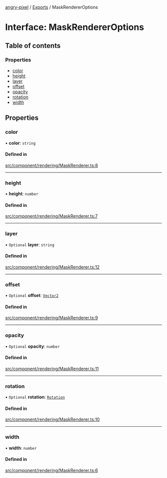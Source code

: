 [angry-pixel](../README.md) / [Exports](../modules.md) / MaskRendererOptions

# Interface: MaskRendererOptions

## Table of contents

### Properties

- [color](MaskRendererOptions.md#color)
- [height](MaskRendererOptions.md#height)
- [layer](MaskRendererOptions.md#layer)
- [offset](MaskRendererOptions.md#offset)
- [opacity](MaskRendererOptions.md#opacity)
- [rotation](MaskRendererOptions.md#rotation)
- [width](MaskRendererOptions.md#width)

## Properties

### color

• **color**: `string`

#### Defined in

[src/component/rendering/MaskRenderer.ts:8](https://github.com/angry-pixel-studio/angry-pixel-engine/blob/6176278/src/component/rendering/MaskRenderer.ts#L8)

___

### height

• **height**: `number`

#### Defined in

[src/component/rendering/MaskRenderer.ts:7](https://github.com/angry-pixel-studio/angry-pixel-engine/blob/6176278/src/component/rendering/MaskRenderer.ts#L7)

___

### layer

• `Optional` **layer**: `string`

#### Defined in

[src/component/rendering/MaskRenderer.ts:12](https://github.com/angry-pixel-studio/angry-pixel-engine/blob/6176278/src/component/rendering/MaskRenderer.ts#L12)

___

### offset

• `Optional` **offset**: [`Vector2`](../classes/Vector2.md)

#### Defined in

[src/component/rendering/MaskRenderer.ts:9](https://github.com/angry-pixel-studio/angry-pixel-engine/blob/6176278/src/component/rendering/MaskRenderer.ts#L9)

___

### opacity

• `Optional` **opacity**: `number`

#### Defined in

[src/component/rendering/MaskRenderer.ts:11](https://github.com/angry-pixel-studio/angry-pixel-engine/blob/6176278/src/component/rendering/MaskRenderer.ts#L11)

___

### rotation

• `Optional` **rotation**: [`Rotation`](../classes/Rotation.md)

#### Defined in

[src/component/rendering/MaskRenderer.ts:10](https://github.com/angry-pixel-studio/angry-pixel-engine/blob/6176278/src/component/rendering/MaskRenderer.ts#L10)

___

### width

• **width**: `number`

#### Defined in

[src/component/rendering/MaskRenderer.ts:6](https://github.com/angry-pixel-studio/angry-pixel-engine/blob/6176278/src/component/rendering/MaskRenderer.ts#L6)
